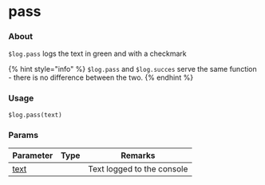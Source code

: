 # pass

### About

`$log.pass` logs the text in green and with a checkmark

{% hint style="info" %}
`$log.pass` and `$log.succes` serve the same function - there is no difference between the two.
{% endhint %}

### Usage

`$log.pass(text)`

### Params

<table><thead><tr><th>Parameter</th><th data-type="select">Type</th><th>Remarks</th></tr></thead><tbody><tr><td><a href="../code/params/text.md">text</a></td><td></td><td>Text logged to the console</td></tr></tbody></table>
